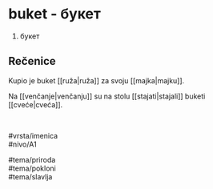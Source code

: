 # buket - букет

1. букет  

## Rečenice

Kupio je buket [[ruža|ruža]] za svoju [[majka|majku]].  

Na [[venčanje|venčanju]] su na stolu [[stajati|stajali]] buketi [[cveće|cveća]].  

<br>

#vrsta/imenica  
#nivo/A1  

#tema/priroda  
#tema/pokloni  
#tema/slavlja  
